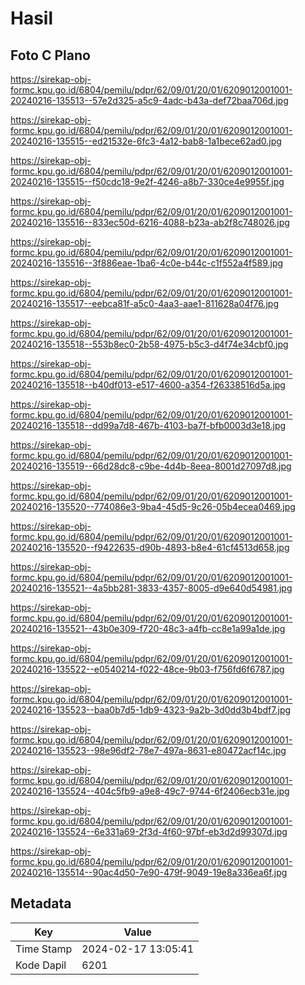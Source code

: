 # Hasil

## Foto C Plano

https://sirekap-obj-formc.kpu.go.id/6804/pemilu/pdpr/62/09/01/20/01/6209012001001-20240216-135513--57e2d325-a5c9-4adc-b43a-def72baa706d.jpg

https://sirekap-obj-formc.kpu.go.id/6804/pemilu/pdpr/62/09/01/20/01/6209012001001-20240216-135515--ed21532e-6fc3-4a12-bab8-1a1bece62ad0.jpg

https://sirekap-obj-formc.kpu.go.id/6804/pemilu/pdpr/62/09/01/20/01/6209012001001-20240216-135515--f50cdc18-9e2f-4246-a8b7-330ce4e9955f.jpg

https://sirekap-obj-formc.kpu.go.id/6804/pemilu/pdpr/62/09/01/20/01/6209012001001-20240216-135516--833ec50d-6216-4088-b23a-ab2f8c748026.jpg

https://sirekap-obj-formc.kpu.go.id/6804/pemilu/pdpr/62/09/01/20/01/6209012001001-20240216-135516--3f886eae-1ba6-4c0e-b44c-c1f552a4f589.jpg

https://sirekap-obj-formc.kpu.go.id/6804/pemilu/pdpr/62/09/01/20/01/6209012001001-20240216-135517--eebca81f-a5c0-4aa3-aae1-811628a04f76.jpg

https://sirekap-obj-formc.kpu.go.id/6804/pemilu/pdpr/62/09/01/20/01/6209012001001-20240216-135518--553b8ec0-2b58-4975-b5c3-d4f74e34cbf0.jpg

https://sirekap-obj-formc.kpu.go.id/6804/pemilu/pdpr/62/09/01/20/01/6209012001001-20240216-135518--b40df013-e517-4600-a354-f26338516d5a.jpg

https://sirekap-obj-formc.kpu.go.id/6804/pemilu/pdpr/62/09/01/20/01/6209012001001-20240216-135518--dd99a7d8-467b-4103-ba7f-bfb0003d3e18.jpg

https://sirekap-obj-formc.kpu.go.id/6804/pemilu/pdpr/62/09/01/20/01/6209012001001-20240216-135519--66d28dc8-c9be-4d4b-8eea-8001d27097d8.jpg

https://sirekap-obj-formc.kpu.go.id/6804/pemilu/pdpr/62/09/01/20/01/6209012001001-20240216-135520--774086e3-9ba4-45d5-9c26-05b4ecea0469.jpg

https://sirekap-obj-formc.kpu.go.id/6804/pemilu/pdpr/62/09/01/20/01/6209012001001-20240216-135520--f9422635-d90b-4893-b8e4-61cf4513d658.jpg

https://sirekap-obj-formc.kpu.go.id/6804/pemilu/pdpr/62/09/01/20/01/6209012001001-20240216-135521--4a5bb281-3833-4357-8005-d9e640d54981.jpg

https://sirekap-obj-formc.kpu.go.id/6804/pemilu/pdpr/62/09/01/20/01/6209012001001-20240216-135521--43b0e309-f720-48c3-a4fb-cc8e1a99a1de.jpg

https://sirekap-obj-formc.kpu.go.id/6804/pemilu/pdpr/62/09/01/20/01/6209012001001-20240216-135522--e0540214-f022-48ce-9b03-f756fd6f6787.jpg

https://sirekap-obj-formc.kpu.go.id/6804/pemilu/pdpr/62/09/01/20/01/6209012001001-20240216-135523--baa0b7d5-1db9-4323-9a2b-3d0dd3b4bdf7.jpg

https://sirekap-obj-formc.kpu.go.id/6804/pemilu/pdpr/62/09/01/20/01/6209012001001-20240216-135523--98e96df2-78e7-497a-8631-e80472acf14c.jpg

https://sirekap-obj-formc.kpu.go.id/6804/pemilu/pdpr/62/09/01/20/01/6209012001001-20240216-135524--404c5fb9-a9e8-49c7-9744-6f2406ecb31e.jpg

https://sirekap-obj-formc.kpu.go.id/6804/pemilu/pdpr/62/09/01/20/01/6209012001001-20240216-135524--6e331a69-2f3d-4f60-97bf-eb3d2d99307d.jpg

https://sirekap-obj-formc.kpu.go.id/6804/pemilu/pdpr/62/09/01/20/01/6209012001001-20240216-135514--90ac4d50-7e90-479f-9049-19e8a336ea6f.jpg


## Metadata

| Key        | Value               |
| ---------- | ------------------- |
| Time Stamp | 2024-02-17 13:05:41 |
| Kode Dapil | 6201                |



